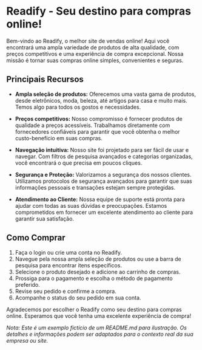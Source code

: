 # Readify - Seu destino para compras online!

Bem-vindo ao Readify, o melhor site de vendas online! Aqui você encontrará uma ampla variedade de produtos de alta qualidade, com preços competitivos e uma experiência de compra excepcional. Nossa missão é tornar suas compras online simples, convenientes e seguras.

## Principais Recursos

- **Ampla seleção de produtos:** Oferecemos uma vasta gama de produtos, desde eletrônicos, moda, beleza, até artigos para casa e muito mais. Temos algo para todos os gostos e necessidades.

- **Preços competitivos:** Nosso compromisso é fornecer produtos de qualidade a preços acessíveis. Trabalhamos diretamente com fornecedores confiáveis para garantir que você obtenha o melhor custo-benefício em suas compras.

- **Navegação intuitiva:** Nosso site foi projetado para ser fácil de usar e navegar. Com filtros de pesquisa avançados e categorias organizadas, você encontrará o que precisa em poucos cliques.

- **Segurança e Proteção:** Valorizamos a segurança dos nossos clientes. Utilizamos protocolos de segurança avançados para garantir que suas informações pessoais e transações estejam sempre protegidas.

- **Atendimento ao Cliente:** Nossa equipe de suporte está pronta para ajudar com todas as suas dúvidas e preocupações. Estamos comprometidos em fornecer um excelente atendimento ao cliente para garantir sua satisfação.

## Como Comprar

1. Faça o login ou crie uma conta no Readify.
2. Navegue pela nossa ampla seleção de produtos ou use a barra de pesquisa para encontrar itens específicos.
3. Selecione o produto desejado e adicione ao carrinho de compras.
4. Prossiga para o pagamento e escolha o método de pagamento preferido.
5. Revise seu pedido e confirme a compra.
6. Acompanhe o status do seu pedido em sua conta.

Agradecemos por escolher o Readify como seu destino para compras online. Esperamos que você tenha uma excelente experiência de compra!

*Nota: Este é um exemplo fictício de um README.md para ilustração. Os detalhes e informações podem ser adaptados para o contexto real da sua empresa ou site.*
